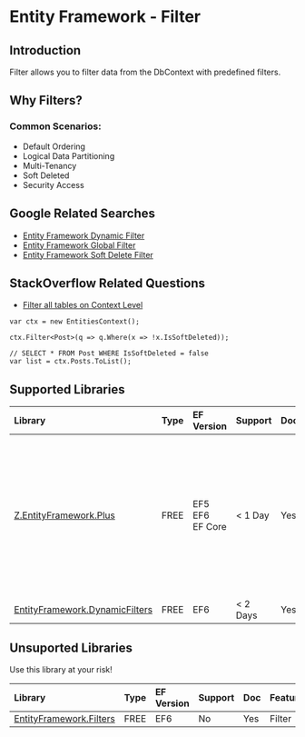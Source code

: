 # Entity Framework - Filter

## Introduction

Filter allows you to filter data from the DbContext with predefined filters.

## Why Filters?

### Common Scenarios:

 - Default Ordering
 - Logical Data Partitioning
 - Multi-Tenancy
 - Soft Deleted
 - Security Access

## Google Related Searches

 - [Entity Framework Dynamic Filter](https://www.google.com/search?q=entity+framework+dynamic+filter)
 - [Entity Framework Global Filter](https://www.google.com/search?q=entity+framework+global+filter)
 - [Entity Framework Soft Delete Filter](https://www.google.com/search?q=entity+framework+soft+delete+filter)

## StackOverflow Related Questions

 - [Filter all tables on Context Level](https://stackoverflow.com/questions/39934051/filter-all-tables-on-context-level)


```csharp// using Z.EntityFramework.Plus; // Don't forget to include this.
var ctx = new EntitiesContext();

ctx.Filter<Post>(q => q.Where(x => !x.IsSoftDeleted));

// SELECT * FROM Post WHERE IsSoftDeleted = false
var list = ctx.Posts.ToList();
```

## Supported Libraries


|Library	|Type	|EF Version	|Support	|Doc	|Features|
|:----------|:----------|:----------|:----------|:----------|:----------|
|[Z.EntityFramework.Plus](/ef-plus)	|FREE	|EF5<br>EF6<br>EF Core|	< 1 Day	|Yes    |Audit<br>Batch Delete<br>Batch Update<br>Cache<br>Deferred Query<br>Filter<br>Future<br>Include Filter<br>Include Optimized|
|[EntityFramework.DynamicFilters](/ef-dynamic-filters)	|FREE	|EF6	|< 2 Days	|Yes    |Filter |

## Unsuported Libraries

Use this library at your risk!

|Library	|Type	|EF Version	|Support	|Doc	|Features |
|:--------- |:--------- |:--------- |:--------- |:--------- |:--------- |
|[EntityFramework.Filters](/ef-filters)	|FREE	|EF6	|No	    |Yes    |Filter |
